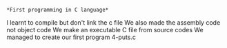 	*First programming in C language*
I learnt to compile but don't link the c file
We also made the assembly code not object code
We make an executable C file from source codes
We managed to create our first program 4-puts.c
